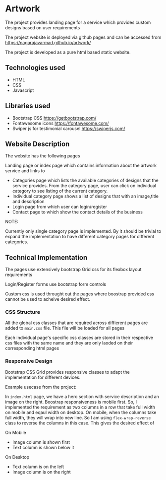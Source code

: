 # Artwork

The project provides landing page for a service which provides custom designs based on user requirements

The project website is deployed via github pages and can be accessed from https://nagarajavarmad.github.io/artwork/

The project is developed as a pure html based static website.

## Technologies used

- HTML
- CSS
- Javascript

## Libraries used

- Bootstrap CSS https://getbootstrap.com/
- Fontawesome icons https://fontawesome.com/
- Swiper js for testimonial carousel https://swiperjs.com/

## Website Description

The website has the following pages

Landing page or index page which contains information about the artwork service and links to

- Categories page which lists the available categories of designs that the service provides. From the category page, user can click on individual category to see listing of the current category.
- Individual category page shows a list of designs that with an image,title and description
- Login page from which user can login/register
- Contact page to which show the contact details of the business

NOTE:

Currently only single category page is implemented. By it should be trivial to expand the implementation to have different category pages for different categories.

## Technical Implementation

The pages use extensively bootstrap Grid css for its flexbox layout requirements

Login/Register forms use bootstrap form controls

Custom css is used throught out the pages where boostrap provided css cannot be used to acheive desired effect.

### CSS Structure

All the global css classes that are required across diffierent pages are added to `main.css` file. This file will be loaded for all pages

Each individual page's specific css classes are stored in their respective css files with the same name and they are only laoded on their corresponding html pages

### Responsive Design

Bootstrap CSS Grid provides responsive classes to adapt the implementation for different devices.

Example usecase from the project:

In `index.html` page, we have a hero section with service description and an image on the right. Boostrap responsiveness is mobile first. So, I implemented the requirement as two columns in a row that take full width on mobile and eqaul width on desktop. On mobile, when the columns take full width, they will wrap into new line. So I am using `flex-wrap-reverse` class to reverse the columns in this case. This gives the desired effect of

On Mobile

- Image column is shown first
- Text column is shown below it

On Desktop

- Text column is on the left
- Image column is on the right
